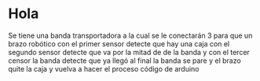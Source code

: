 # Hola
Se tiene una banda transportadora a la cual se le conectarán 3 para que un brazo robótico con el primer sensor detecte que hay una caja con el segundo sensor detecte que va por la mitad de de la banda y con el tercer censor la banda detecte que ya llegó al final la banda se pare y el brazo quite la caja y vuelva a hacer el proceso código de arduino
